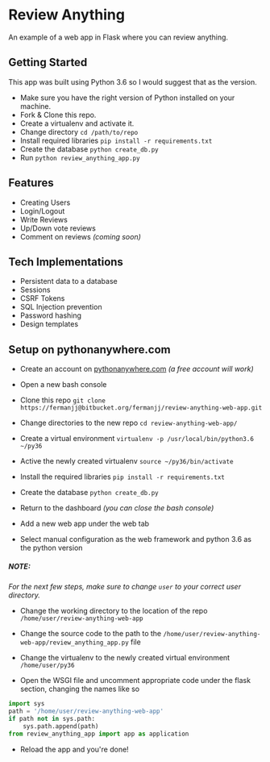 # Review Anything

An example of a web app in Flask where you can review anything.

## Getting Started

This app was built using Python 3.6 so I would suggest that as the version.

* Make sure you have the right version of Python installed on your machine.
* Fork & Clone this repo.
* Create a virtualenv and activate it.
* Change directory `cd /path/to/repo`
* Install required libraries `pip install -r requirements.txt`
* Create the database `python create_db.py`
* Run `python review_anything_app.py`

## Features

* Creating Users
* Login/Logout
* Write Reviews
* Up/Down vote reviews
* Comment on reviews _(coming soon)_

## Tech Implementations

* Persistent data to a database
* Sessions
* CSRF Tokens
* SQL Injection prevention
* Password hashing
* Design templates

## Setup on pythonanywhere.com

* Create an account on [pythonanywhere.com](https://www.pythonanywhere.com) *(a free account will work)*

* Open a new bash console

* Clone this repo `git clone https://fermanjj@bitbucket.org/fermanjj/review-anything-web-app.git`

* Change directories to the new repo `cd review-anything-web-app/`

* Create a virtual environment `virtualenv -p /usr/local/bin/python3.6 ~/py36`

* Active the newly created virtualenv `source ~/py36/bin/activate`

* Install the required libraries `pip install -r requirements.txt`

* Create the database `python create_db.py`

* Return to the dashboard *(you can close the bash console)*

* Add a new web app under the web tab

* Select manual configuration as the web framework and python 3.6 as the python version

##### NOTE:

*For the next few steps, make sure to change `user` to your correct user directory.*

* Change the working directory to the location of the repo `/home/user/review-anything-web-app`

* Change the source code to the path to the `/home/user/review-anything-web-app/review_anything_app.py` file

* Change the virtualenv to the newly created virtual environment `/home/user/py36`

* Open the WSGI file and uncomment appropriate code under the flask section, changing the names like so

```python
import sys
path = '/home/user/review-anything-web-app'
if path not in sys.path:
    sys.path.append(path)
from review_anything_app import app as application
```

* Reload the app and you're done!
